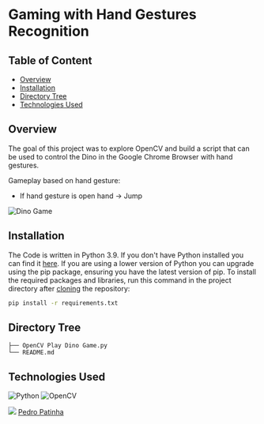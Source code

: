 # Gaming with Hand Gestures Recognition

## Table of Content
  * [Overview](#Overview)
  * [Installation](#Installation)
  * [Directory Tree](#Directory-Tree)
  * [Technologies Used](#technologies-used)

## Overview
The goal of this project was to explore OpenCV and build a script that can be used to control the Dino in the Google Chrome Browser with hand gestures.

Gameplay based on hand gesture:
* If hand gesture is open hand -> Jump 

![Dino Game](https://github.com/pedromaiapatinha/Gaming_with_Hand_Gestures_Recognition/assets/64651800/5472982f-2404-4c27-8b65-a173ced1c312)

## Installation
The Code is written in Python 3.9. If you don't have Python installed you can find it [here](https://www.python.org/downloads/). If you are using a lower version of Python you can upgrade using the pip package, ensuring you have the latest version of pip. To install the required packages and libraries, run this command in the project directory after [cloning](https://www.howtogeek.com/451360/how-to-clone-a-github-repository/) the repository:
```bash
pip install -r requirements.txt
```

## Directory Tree 
```
├── OpenCV Play Dino Game.py
└── README.md
```

## Technologies Used

![Python](https://img.shields.io/badge/python-3670A0?style=for-the-badge&logo=python&logoColor=ffdd54) ![OpenCV](https://img.shields.io/badge/opencv-%23white.svg?style=for-the-badge&logo=opencv&logoColor=white) 


<img src="https://img.icons8.com/color/30/000000/linkedin.png"/> [Pedro Patinha](https://www.linkedin.com/in/pedromaiapatinha/)
